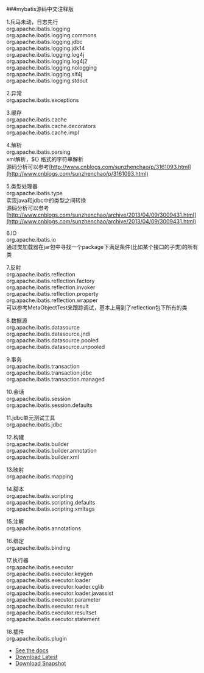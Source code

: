 ﻿###mybatis源码中文注释版

1.兵马未动，日志先行  
org.apache.ibatis.logging  
org.apache.ibatis.logging.commons  
org.apache.ibatis.logging.jdbc  
org.apache.ibatis.logging.jdk14  
org.apache.ibatis.logging.log4j  
org.apache.ibatis.logging.log4j2  
org.apache.ibatis.logging.nologging  
org.apache.ibatis.logging.slf4j  
org.apache.ibatis.logging.stdout  

2.异常  
org.apache.ibatis.exceptions  

3.缓存  
org.apache.ibatis.cache  
org.apache.ibatis.cache.decorators  
org.apache.ibatis.cache.impl  

4.解析  
org.apache.ibatis.parsing  
xml解析，${} 格式的字符串解析  
源码分析可以参考[http://www.cnblogs.com/sunzhenchao/p/3161093.html](http://www.cnblogs.com/sunzhenchao/p/3161093.html)  

5.类型处理器  
org.apache.ibatis.type  
实现java和jdbc中的类型之间转换  
源码分析可以参考[http://www.cnblogs.com/sunzhenchao/archive/2013/04/09/3009431.html](http://www.cnblogs.com/sunzhenchao/archive/2013/04/09/3009431.html)  

6.IO  
org.apache.ibatis.io  
通过类加载器在jar包中寻找一个package下满足条件(比如某个接口的子类)的所有类  

7.反射    
org.apache.ibatis.reflection  
org.apache.ibatis.reflection.factory  
org.apache.ibatis.reflection.invoker  
org.apache.ibatis.reflection.property  
org.apache.ibatis.reflection.wrapper  
可以参考MetaObjectTest来跟踪调试，基本上用到了reflection包下所有的类  

8.数据源  
org.apache.ibatis.datasource  
org.apache.ibatis.datasource.jndi  
org.apache.ibatis.datasource.pooled  
org.apache.ibatis.datasource.unpooled  

9.事务  
org.apache.ibatis.transaction  
org.apache.ibatis.transaction.jdbc  
org.apache.ibatis.transaction.managed  

10.会话  
org.apache.ibatis.session  
org.apache.ibatis.session.defaults  

11.jdbc单元测试工具  
org.apache.ibatis.jdbc  

12.构建  
org.apache.ibatis.builder  
org.apache.ibatis.builder.annotation  
org.apache.ibatis.builder.xml  

13.映射  
org.apache.ibatis.mapping  

14.脚本  
org.apache.ibatis.scripting  
org.apache.ibatis.scripting.defaults  
org.apache.ibatis.scripting.xmltags  

15.注解  
org.apache.ibatis.annotations  

16.绑定  
org.apache.ibatis.binding  
  
17.执行器  
org.apache.ibatis.executor  
org.apache.ibatis.executor.keygen  
org.apache.ibatis.executor.loader  
org.apache.ibatis.executor.loader.cglib  
org.apache.ibatis.executor.loader.javassist  
org.apache.ibatis.executor.parameter  
org.apache.ibatis.executor.result  
org.apache.ibatis.executor.resultset  
org.apache.ibatis.executor.statement  

18.插件  
org.apache.ibatis.plugin  

* [See the docs](http://mybatis.github.io/mybatis-3)
* [Download Latest](https://github.com/mybatis/mybatis-3/releases)
* [Download Snapshot](https://oss.sonatype.org/content/repositories/snapshots/org/mybatis/mybatis/)
